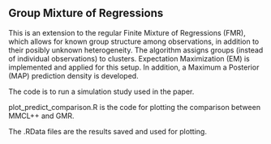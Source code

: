## Group Mixture of Regressions

This is an extension to the regular Finite Mixture of Regressions (FMR), which allows for known group structure among observations, in addition to their posibly unknown heterogeneity. The algorithm assigns groups (instead of individual observations) to clusters. Expectation Maximization (EM) is implemented and applied for this setup. In addition, a Maximum a Posterior (MAP) prediction density is developed. 

The code is to run a simulation study used in the paper.


plot_predict_comparison.R is the code for plotting the comparison between MMCL++ and GMR.

The .RData files are the results saved and used for plotting.
